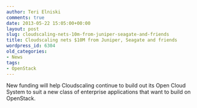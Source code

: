 ```yaml
---
author: Teri Elniski
comments: true
date: 2013-05-22 15:05:00+00:00
layout: post
slug: cloudscaling-nets-10m-from-juniper-seagate-and-friends
title: Cloudscaling nets $10M from Juniper, Seagate and friends
wordpress_id: 6304
old_categories:
- News
tags:
- OpenStack
---
```


New funding will help Cloudscaling continue to build out its Open Cloud System to suit a new class of enterprise applications that want to build on OpenStack.
